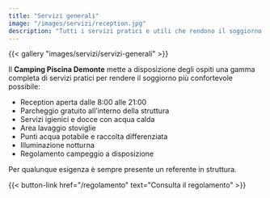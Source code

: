 ```yaml
---
title: "Servizi generali"
image: "/images/servizi/reception.jpg"
description: "Tutti i servizi pratici e utili che rendono il soggiorno confortevole."
---
```


{{< gallery "images/servizi/servizi-generali" >}}

Il **Camping Piscina Demonte** mette a disposizione degli ospiti una gamma completa di servizi pratici per rendere il soggiorno più confortevole possibile:

- Reception aperta dalle 8:00 alle 21:00
- Parcheggio gratuito all’interno della struttura
- Servizi igienici e docce con acqua calda
- Area lavaggio stoviglie
- Punti acqua potabile e raccolta differenziata
- Illuminazione notturna
- Regolamento campeggio a disposizione

Per qualunque esigenza è sempre presente un referente in struttura.

{{< button-link href="/regolamento" text="Consulta il regolamento" >}}
